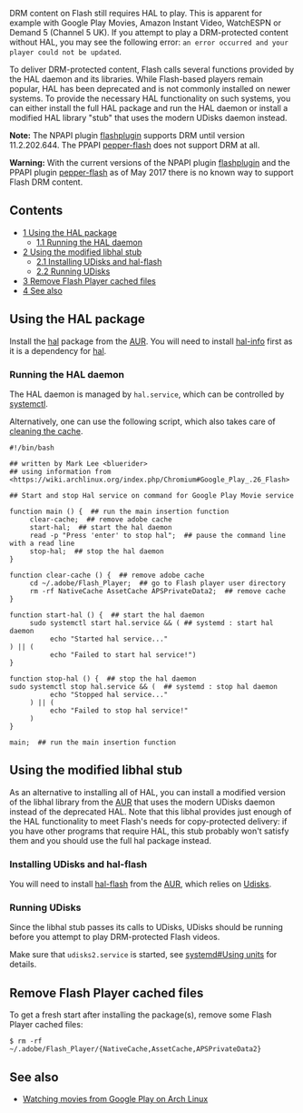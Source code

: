 DRM content on Flash still requires HAL to play. This is apparent for example with Google Play Movies, Amazon Instant Video, WatchESPN or Demand 5 (Channel 5 UK). If you attempt to play a DRM-protected content without HAL, you may see the following error: `an error occurred and your player could not be updated`.

To deliver DRM-protected content, Flash calls several functions provided by the HAL daemon and its libraries. While Flash-based players remain popular, HAL has been deprecated and is not commonly installed on newer systems. To provide the necessary HAL functionality on such systems, you can either install the full HAL package and run the HAL daemon or install a modified HAL library "stub" that uses the modern UDisks daemon instead.

**Note:** The NPAPI plugin [flashplugin](https://www.archlinux.org/packages/?name=flashplugin) supports DRM until version 11.2.202.644\. The PPAPI [pepper-flash](https://www.archlinux.org/packages/?name=pepper-flash) does not support DRM at all.

**Warning:** With the current versions of the NPAPI plugin [flashplugin](https://www.archlinux.org/packages/?name=flashplugin) and the PPAPI plugin [pepper-flash](https://www.archlinux.org/packages/?name=pepper-flash) as of May 2017 there is no known way to support Flash DRM content.

## Contents

*   [1 Using the HAL package](#Using_the_HAL_package)
    *   [1.1 Running the HAL daemon](#Running_the_HAL_daemon)
*   [2 Using the modified libhal stub](#Using_the_modified_libhal_stub)
    *   [2.1 Installing UDisks and hal-flash](#Installing_UDisks_and_hal-flash)
    *   [2.2 Running UDisks](#Running_UDisks)
*   [3 Remove Flash Player cached files](#Remove_Flash_Player_cached_files)
*   [4 See also](#See_also)

## Using the HAL package

Install the [hal](https://aur.archlinux.org/packages/hal/) package from the [AUR](/index.php/AUR "AUR"). You will need to install [hal-info](https://aur.archlinux.org/packages/hal-info/) first as it is a dependency for [hal](https://aur.archlinux.org/packages/hal/).

### Running the HAL daemon

The HAL daemon is managed by `hal.service`, which can be controlled by [systemctl](/index.php/Systemd#Using_units "Systemd").

Alternatively, one can use the following script, which also takes care of [cleaning the cache](#Remove_Flash_Player_cached_files).

```
#!/bin/bash

## written by Mark Lee <bluerider>
## using information from <https://wiki.archlinux.org/index.php/Chromium#Google_Play_.26_Flash>

## Start and stop Hal service on command for Google Play Movie service

function main () {  ## run the main insertion function
     clear-cache;  ## remove adobe cache
     start-hal;  ## start the hal daemon
     read -p "Press 'enter' to stop hal";  ## pause the command line with a read line
     stop-hal;  ## stop the hal daemon
}

function clear-cache () {  ## remove adobe cache
     cd ~/.adobe/Flash_Player;  ## go to Flash player user directory
     rm -rf NativeCache AssetCache APSPrivateData2;  ## remove cache
}

function start-hal () {  ## start the hal daemon
     sudo systemctl start hal.service && ( ## systemd : start hal daemon
          echo "Started hal service..."
) || (
          echo "Failed to start hal service!") 
}

function stop-hal () {  ## stop the hal daemon
sudo systemctl stop hal.service && (  ## systemd : stop hal daemon
          echo "Stopped hal service..."
     ) || (
          echo "Failed to stop hal service!"
     )
}

main;  ## run the main insertion function

```

## Using the modified libhal stub

As an alternative to installing all of HAL, you can install a modified version of the libhal library from the [AUR](/index.php/AUR "AUR") that uses the modern UDisks daemon instead of the deprecated HAL. Note that this libhal provides just enough of the HAL functionality to meet Flash's needs for copy-protected delivery: if you have other programs that require HAL, this stub probably won't satisfy them and you should use the full hal package instead.

### Installing UDisks and hal-flash

You will need to install [hal-flash](https://aur.archlinux.org/packages/hal-flash/) from the [AUR](/index.php/AUR "AUR"), which relies on [Udisks](/index.php/Udisks "Udisks").

### Running UDisks

Since the libhal stub passes its calls to UDisks, UDisks should be running before you attempt to play DRM-protected Flash videos.

Make sure that `udisks2.service` is started, see [systemd#Using units](/index.php/Systemd#Using_units "Systemd") for details.

## Remove Flash Player cached files

To get a fresh start after installing the package(s), remove some Flash Player cached files:

```
$ rm -rf ~/.adobe/Flash_Player/{NativeCache,AssetCache,APSPrivateData2}

```

## See also

*   [Watching movies from Google Play on Arch Linux](http://isenmann.blogspot.gr/2012/08/watching-movies-from-google-play-with.html)